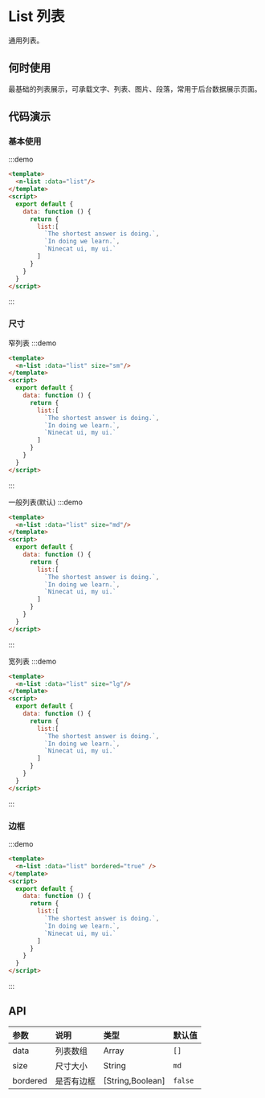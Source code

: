 # List 列表
通用列表。

## 何时使用
最基础的列表展示，可承载文字、列表、图片、段落，常用于后台数据展示页面。

## 代码演示

### 基本使用
:::demo
```html
<template>
  <n-list :data="list"/>
</template>
<script>
  export default {
    data: function () {
      return {
        list:[
          `The shortest answer is doing.`,
          `In doing we learn.`,
          `Ninecat ui, my ui.`
        ]
      }
    }
  }
</script>
```
:::

### 尺寸
窄列表
:::demo
```html
<template>
  <n-list :data="list" size="sm"/>
</template>
<script>
  export default {
    data: function () {
      return {
        list:[
          `The shortest answer is doing.`,
          `In doing we learn.`,
          `Ninecat ui, my ui.`
        ]
      }
    }
  }
</script>
```
:::

一般列表(默认)
:::demo
```html
<template>
  <n-list :data="list" size="md"/>
</template>
<script>
  export default {
    data: function () {
      return {
        list:[
          `The shortest answer is doing.`,
          `In doing we learn.`,
          `Ninecat ui, my ui.`
        ]
      }
    }
  }
</script>
```
:::

宽列表
:::demo
```html
<template>
  <n-list :data="list" size="lg"/>
</template>
<script>
  export default {
    data: function () {
      return {
        list:[
          `The shortest answer is doing.`,
          `In doing we learn.`,
          `Ninecat ui, my ui.`
        ]
      }
    }
  }
</script>
```
:::

### 边框
:::demo
```html
<template>
  <n-list :data="list" bordered="true" />
</template>
<script>
  export default {
    data: function () {
      return {
        list:[
          `The shortest answer is doing.`,
          `In doing we learn.`,
          `Ninecat ui, my ui.`
        ]
      }
    }
  }
</script>
```
:::

## API

| 参数 | 说明 | 类型 | 默认值 |
| :--- | :--- | :--- | :--- |
| data | 列表数组 | Array | `[]` |
| size | 尺寸大小 | String | `md` |
| bordered | 是否有边框 | [String,Boolean] | `false` |